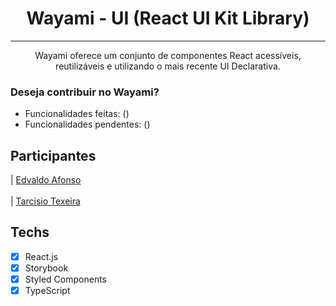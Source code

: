 <h1 align="center">
Wayami - UI (React UI Kit Library)
</h1>
<hr />

<p align="center">
  Wayami oferece um conjunto de componentes React acessíveis, 
  reutilizáveis e utilizando o mais recente UI Declarativa.
</p>

<h3>Deseja contribuir no Wayami?</h3>

- Funcionalidades feitas: ()
- Funcionalidades pendentes: ()


## Participantes

| [Edvaldo Afonso](https://github.com/eadafonso) <br /> <br >
| [Tarcisio Texeira](https://github.com/tarcisioteixeira)



## Techs

- [x] React.js
- [x] Storybook
- [x] Styled Components
- [x] TypeScript 
